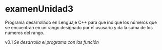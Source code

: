 # examenUnidad3

Programa desarrollado en Lenguaje C++ para que indique los números que se encuentran en
un rango designado por el ususario y da la suma de los números del rango.

v0.1 *Se desarrolla el programa con las función*
